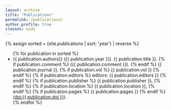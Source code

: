 ```yaml
---
layout: archive
title: "Publications"
permalink: /publications/
author_profile: true
classes: wide
---
```


{% assign sorted = (site.publications | sort: 'year') | reverse %}

 <ul>
{% for publication in sorted %}
 <li> {{ publication.authors}} ({{ publication.year }}). {{ publication.title }}.
 	{% if publication.comment %}
 	({{ publication.comment }}).
 	{% endif %}
	{{ publication.journal }}, 
	{% if publication.vol %}
	{{ publication.vol }}
	{% endif %}
	{% if publication.editors %}
	editors: {{ publication.editors }}
	{% endif %}
	{% if publication.publisher %}
	{{ publication.publisher }},
	{% endif %}
	{% if publication.location %}
	{{ publication.location }},
	{% endif %}
 	{% if publication.pages %} 
 	{{ publication.pages }}
 	{% endif %}  
 	(<a href="https://doi.org/{{ publication.doi }}">doi:{{ publication.doi }}</a>).
 </li>
{% endfor %}
